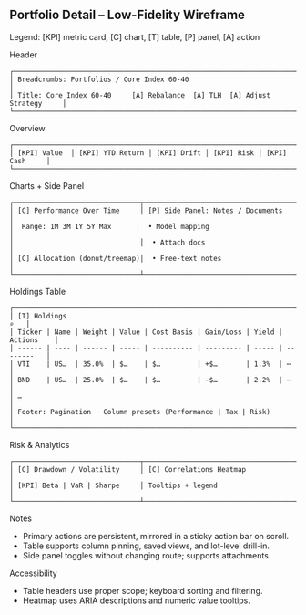 ## Portfolio Detail – Low-Fidelity Wireframe

Legend: [KPI] metric card, [C] chart, [T] table, [P] panel, [A] action

Header
```
┌─────────────────────────────────────────────────────────────────────────────┐
│ Breadcrumbs: Portfolios / Core Index 60-40                                  │
│ Title: Core Index 60-40     [A] Rebalance  [A] TLH  [A] Adjust Strategy     │
└─────────────────────────────────────────────────────────────────────────────┘
```

Overview
```
┌─────────────────────────────────────────────────────────────────────────────┐
│ [KPI] Value  │ [KPI] YTD Return │ [KPI] Drift │ [KPI] Risk │ [KPI] Cash     │
└─────────────────────────────────────────────────────────────────────────────┘
```

Charts + Side Panel
```
┌───────────────────────────────┬──────────────────────────────────────────────┐
│ [C] Performance Over Time     │ [P] Side Panel: Notes / Documents            │
│  Range: 1M 3M 1Y 5Y Max      │  • Model mapping                             │
│                               │  • Attach docs                               │
│ [C] Allocation (donut/treemap)│  • Free-text notes                           │
└───────────────────────────────┴──────────────────────────────────────────────┘
```

Holdings Table
```
┌─────────────────────────────────────────────────────────────────────────────┐
│ [T] Holdings                                                            ⌕   │
│ Ticker | Name | Weight | Value | Cost Basis | Gain/Loss | Yield | Actions    │
│ ------ | ---- | ------ | ----- | ---------- | --------- | ----- | --------   │
│ VTI    | US…  | 35.0%  | $…    | $…         | +$…       | 1.3%  | ⋯          │
│ BND    | US…  | 25.0%  | $…    | $…         | -$…       | 2.2%  | ⋯          │
│ …                                                                            │
│ Footer: Pagination · Column presets (Performance | Tax | Risk)               │
└─────────────────────────────────────────────────────────────────────────────┘
```

Risk & Analytics
```
┌───────────────────────────────┬──────────────────────────────────────────────┐
│ [C] Drawdown / Volatility     │ [C] Correlations Heatmap                    │
│ [KPI] Beta | VaR | Sharpe     │ Tooltips + legend                           │
└───────────────────────────────┴──────────────────────────────────────────────┘
```

Notes
- Primary actions are persistent, mirrored in a sticky action bar on scroll.
- Table supports column pinning, saved views, and lot-level drill-in.
- Side panel toggles without changing route; supports attachments.

Accessibility
- Table headers use proper scope; keyboard sorting and filtering.
- Heatmap uses ARIA descriptions and numeric value tooltips.

